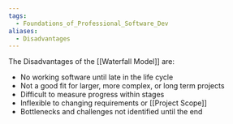 ```yaml
---
tags:
  - Foundations_of_Professional_Software_Dev
aliases:
  - Disadvantages
---
```

The Disadvantages of the [[Waterfall Model]] are:
- No working software until late in the life cycle
- Not a good fit for larger, more complex, or long term projects
- Difficult to measure progress within stages
- Inflexible to changing requirements or [[Project Scope]]
- Bottlenecks and challenges not identified until the end